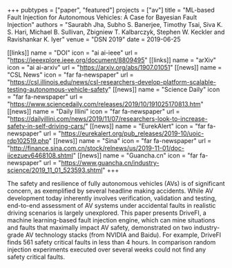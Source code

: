 +++
pubtypes = ["paper", "featured"]
projects = ["av"]
title = "ML-based Fault Injection for Autonomous Vehicles: A Case for Bayesian Fault Injection"
authors = "Saurabh Jha, Subho S. Banerjee, Timothy Tsai, Siva K. S. Hari, Michael B. Sullivan, Zbigniew T. Kalbarczyk, Stephen W. Keckler and Ravishankar K. Iyer"
venue = "DSN 2019"
date = 2019-06-25

[[links]]
  name = "DOI"
  icon = "ai ai-ieee"
  url = "https://ieeexplore.ieee.org/document/8809495"
[[links]]
  name = "arXiv"
  icon = "ai ai-arxiv"
  url = "https://arxiv.org/abs/1907.01051"
[[news]]
  name = "CSL News"
  icon = "far fa-newspaper"
  url = "https://csl.illinois.edu/news/csl-researchers-develop-platform-scalable-testing-autonomous-vehicle-safety"
[[news]]
  name = "Science Daily"
  icon = "far fa-newspaper"
  url = "https://www.sciencedaily.com/releases/2019/10/191025170813.htm"
[[news]]
  name = "Daily Illini"
  icon = "far fa-newspaper"
  url = "https://dailyillini.com/news/2019/11/07/researchers-look-to-increase-safety-in-self-driving-cars/"
[[news]]
  name = "EurekAlert"
  icon = "far fa-newspaper"
  url = "https://eurekalert.org/pub_releases/2019-10/uoic-rdp102519.php"
[[news]]
  name = "Sina"
  icon = "far fa-newspaper"
  url = "http://finance.sina.com.cn/stock/relnews/us/2019-11-01/doc-iicezuev6468108.shtml"
[[news]]
  name = "Guancha.cn"
  icon = "far fa-newspaper"
  url = "https://www.guancha.cn/industry-science/2019_11_01_523593.shtml"
+++

The safety and resilience of fully autonomous vehicles (AVs) is of significant concern, as exemplified by
several headline making accidents. While AV development today inherently involves verification, validation
and testing, end-to-end assessment of AV systems under accidental faults in realistic driving scenarios is
largely unexplored. This paper presents DriveFI, a machine learning-based fault injection engine, which can
mine situations and faults that maximally impact AV safety, demonstrated on two industry-grade AV
technology stacks (from NVIDIA and Baidu). For example, DriveFI finds 561 safety critical faults in less
than 4 hours. In comparison random injection experiments executed over several weeks could not find any safety
critical faults.
